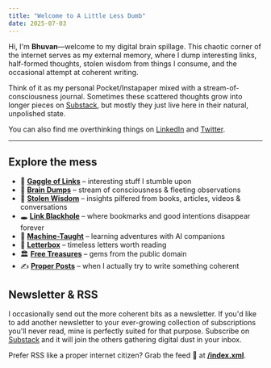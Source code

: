 ```yaml
---
title: "Welcome to A Little Less Dumb"
date: 2025-07-03
---
```


Hi, I'm **Bhuvan**—welcome to my digital brain spillage. This chaotic corner of the internet serves as my external memory, where I dump interesting links, half-formed thoughts, stolen wisdom from things I consume, and the occasional attempt at coherent writing.

Think of it as my personal Pocket/Instapaper mixed with a stream-of-consciousness journal. Sometimes these scattered thoughts grow into longer pieces on [Substack](https://bhuvan.substack.com), but mostly they just live here in their natural, unpolished state.

You can also find me overthinking things on [LinkedIn](https://www.linkedin.com/in/bebhuvan/) and [Twitter](https://x.com/bebhuvan).

---
## Explore the mess

- 📎 **[Gaggle of Links](/gaggle-of-links/)** – interesting stuff I stumble upon
- 💭 **[Brain Dumps](/brain-dumps/)** – stream of consciousness & fleeting observations  
- 📝 **[Stolen Wisdom](/stolen-wisdom/)** – insights pilfered from books, articles, videos & conversations
- 🕳️ **[Link Blackhole](/link-blackhole/)** – where bookmarks and good intentions disappear forever
- 🤖 **[Machine-Taught](/machine-taught/)** – learning adventures with AI companions
- 💌 **[Letterbox](/letterbox/)** – timeless letters worth reading
- 🏛️ **[Free Treasures](/free-treasures/)** – gems from the public domain
- ✍️ **[Proper Posts](/proper-posts/)** – when I actually try to write something coherent

## Newsletter & RSS

I occasionally send out the more coherent bits as a newsletter. If you'd like to add another newsletter to your ever-growing collection of subscriptions you'll never read, mine is perfectly suited for that purpose. Subscribe on [Substack](https://bhuvan.substack.com) and it will join the others gathering digital dust in your inbox.

Prefer RSS like a proper internet citizen? Grab the feed 📡 at **[/index.xml](/index.xml)**.
